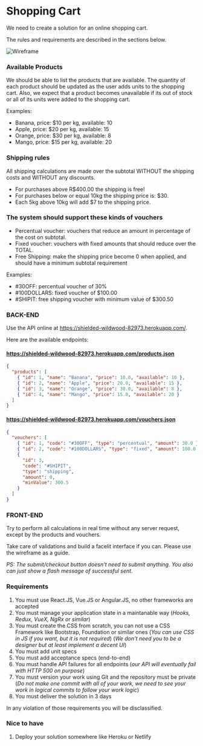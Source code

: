 # Shopping Cart

We need to create a solution for an online shopping cart.

The rules and requirements are described in the sections below.

![Wireframe](https://cdn.discordapp.com/attachments/649961050287898655/653636464080453632/shopping-cart-challenge.jpg)

### Available Products

We should be able to list the products that are available. The quantity of each product should be updated as the user adds units to the shopping cart. Also, we expect that a product becomes unavailable if its out of stock or all of its units were added to the shopping cart.

Examples:

- Banana, price: $10 per kg, available: 10
- Apple, price: $20 per kg, available: 15
- Orange, price: $30 per kg, available: 8
- Mango, price: $15 per kg, available: 20

### Shipping rules

All shipping calculations are made over the subtotal WITHOUT the shipping costs and WITHOUT any discounts.

- For purchases above R$400.00 the shipping is free!
- For purchases below or equal 10kg the shipping price is: $30.
- Each 5kg above 10kg will add $7 to the shipping price.

### The system should support these kinds of vouchers

- Percentual voucher: vouchers that reduce an amount in percentage of the cost on subtotal.
- Fixed voucher: vouchers with fixed amounts that should reduce over the TOTAL.
- Free Shipping: make the shipping price become 0 when applied, and should have a minimum subtotal requirement

Examples:

- #30OFF: percentual voucher of 30%
- #100DOLLARS: fixed voucher of $100.00
- #SHIPIT: free shipping voucher with minimum value of $300.50

### BACK-END

Use the API online at https://shielded-wildwood-82973.herokuapp.com/.

Here are the available endpoints:

#### https://shielded-wildwood-82973.herokuapp.com/products.json

```json
{
  "products": [
    { "id": 1, "name": "Banana", "price": 10.0, "available": 10 },
    { "id": 2, "name": "Apple", "price": 20.0, "available": 15 },
    { "id": 3, "name": "Orange", "price": 30.0, "available": 8 },
    { "id": 4, "name": "Mango", "price": 15.0, "available": 20 }
  ]
}
```

#### https://shielded-wildwood-82973.herokuapp.com/vouchers.json

```json
{
  "vouchers": [
    { "id": 1, "code": "#30OFF", "type": "percentual", "amount": 30.0 },
    { "id": 2, "code": "#100DOLLARS", "type": "fixed", "amount": 100.0 },
    {
      "id": 3,
      "code": "#SHIPIT",
      "type": "shipping",
      "amount": 0,
      "minValue": 300.5
    }
  ]
}
```

### FRONT-END

Try to perform all calculations in real time without any server request, except by the products and vouchers.

Take care of validations and build a facelit interface if you can. Please use the wireframe as a guide.

_PS: The submit/checkout button doesn't need to submit anything. You also can just show a flash message of successful sent._

### Requirements

1. You must use React.JS, Vue.JS or Angular.JS, no other frameworks are accepted
1. You must manage your application state in a maintanable way (_Hooks, Redux, VueX, NgRx or similar_)
1. You must create the CSS from scratch, you can not use a CSS Framework like Bootstrap, Foundation or similar ones (_You can use CSS in JS if you want, but it is not required_) (_We don't need you to be a designer but at least implement a decent UI_)
1. You must add unit specs
1. You must add acceptance specs (end-to-end)
1. You must handle API failures for all endpoints (_our API will eventually fail with HTTP 500 on purpose_)
1. You must version your work using Git and the repository must be private (_Do not make one commit with all of your work, we need to see your work in logical commits to follow your work logic_)
1. You must deliver the solution in 3 days

In any violation of those requirements you will be disclassified.

### Nice to have

1. Deploy your solution somewhere like Heroku or Netlify
